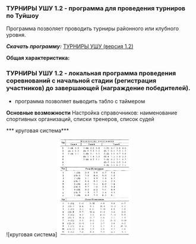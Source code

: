 ### ТУРНИРЫ УШУ 1.2 - программа для проведения турниров по Туйшоу
Программа позволяет проводить турниры  районного или клубного уровня.

***Скачать программу:*** [ТУРНИРЫ УШУ (версия 1.2)](https://github.com/elekpow/elekpow/raw/main/Wushu-Sen/setup.exe)



**Общая характеристика:**
### ТУРНИРЫ УШУ 1.2 - локальная программа проведения соревнований с начальной стадии (регистрация участников) до завершающей (награждение победителей).

 - программа позволяет выводить табло с таймером

**Основные возможности**
Настройка справочников:
наименование спортивных организаций,
списки тренеров,
список судей


*** круговая система***

![круговая система]<img src="https://github.com/elekpow/elekpow/raw/main/Wushu-Sen/basket-krug-sistema.png" width="200" />
